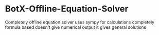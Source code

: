 # BotX-Offline-Equation-Solver
Completely offline equation solver uses sympy for calculations completely formula based doesn't give numerical output it gives general solutions
